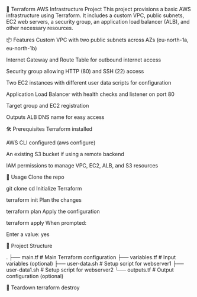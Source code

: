 🚀 Terraform AWS Infrastructure Project
This project provisions a basic AWS infrastructure using Terraform. It includes a custom VPC, public subnets, EC2 web servers, a security group, an application load balancer (ALB), and other necessary resources.

📦 Features
Custom VPC with two public subnets across AZs (eu-north-1a, eu-north-1b)

Internet Gateway and Route Table for outbound internet access

Security group allowing HTTP (80) and SSH (22) access

Two EC2 instances with different user data scripts for configuration

Application Load Balancer with health checks and listener on port 80

Target group and EC2 registration

Outputs ALB DNS name for easy access

🛠 Prerequisites
Terraform installed

AWS CLI configured (aws configure)

An existing S3 bucket if using a remote backend

IAM permissions to manage VPC, EC2, ALB, and S3 resources

🚀 Usage
Clone the repo

git clone <repo-url>
cd <project-directory>
Initialize Terraform


terraform init
Plan the changes

terraform plan
Apply the configuration

terraform apply
When prompted:

Enter a value: yes

📁 Project Structure

.
├── main.tf              # Main Terraform configuration
├── variables.tf         # Input variables (optional)
├── user-data.sh         # Setup script for webserver1
├── user-data1.sh        # Setup script for webserver2
└── outputs.tf           # Output configuration (optional)

🧹 Teardown
terraform destroy
